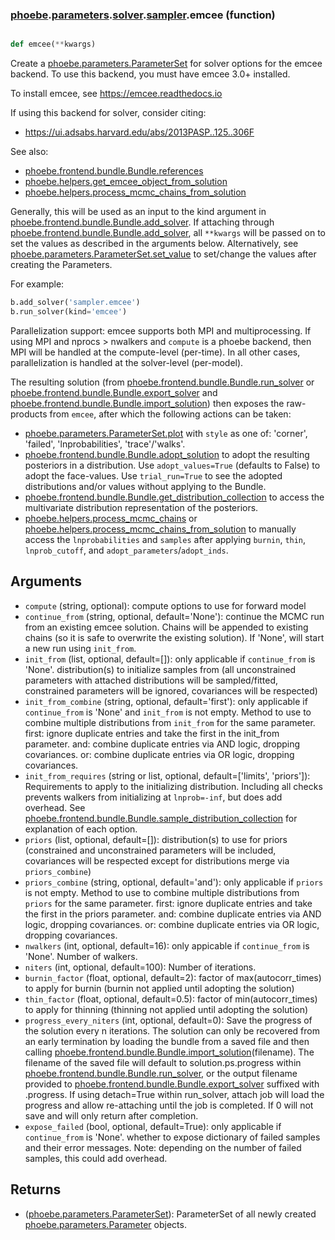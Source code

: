 ### [phoebe](phoebe.md).[parameters](phoebe.parameters.md).[solver](phoebe.parameters.solver.md).[sampler](phoebe.parameters.solver.sampler.md).emcee (function)


```py

def emcee(**kwargs)

```



Create a [phoebe.parameters.ParameterSet](phoebe.parameters.ParameterSet.md) for solver options for the
emcee backend.  To use this backend, you must have emcee 3.0+ installed.

To install emcee, see https://emcee.readthedocs.io

If using this backend for solver, consider citing:
* https://ui.adsabs.harvard.edu/abs/2013PASP..125..306F

See also:
* [phoebe.frontend.bundle.Bundle.references](phoebe.frontend.bundle.Bundle.references.md)
* [phoebe.helpers.get_emcee_object_from_solution](phoebe.helpers.get_emcee_object_from_solution.md)
* [phoebe.helpers.process_mcmc_chains_from_solution](phoebe.helpers.process_mcmc_chains_from_solution.md)

Generally, this will be used as an input to the kind argument in
[phoebe.frontend.bundle.Bundle.add_solver](phoebe.frontend.bundle.Bundle.add_solver.md).  If attaching through
[phoebe.frontend.bundle.Bundle.add_solver](phoebe.frontend.bundle.Bundle.add_solver.md), all `**kwargs` will be
passed on to set the values as described in the arguments below.  Alternatively,
see [phoebe.parameters.ParameterSet.set_value](phoebe.parameters.ParameterSet.set_value.md) to set/change the values
after creating the Parameters.

For example:

```py
b.add_solver('sampler.emcee')
b.run_solver(kind='emcee')
```

Parallelization support: emcee supports both MPI and multiprocessing.  If
using MPI and nprocs &gt; nwalkers and `compute` is a phoebe backend, then MPI
will be handled at the compute-level (per-time).  In all other cases,
parallelization is handled at the solver-level (per-model).

The resulting solution (from [phoebe.frontend.bundle.Bundle.run_solver](phoebe.frontend.bundle.Bundle.run_solver.md) or
[phoebe.frontend.bundle.Bundle.export_solver](phoebe.frontend.bundle.Bundle.export_solver.md) and [phoebe.frontend.bundle.Bundle.import_solution](phoebe.frontend.bundle.Bundle.import_solution.md))
then exposes the raw-products from `emcee`, after which the following
actions can be taken:

* [phoebe.parameters.ParameterSet.plot](phoebe.parameters.ParameterSet.plot.md) with `style` as one of:
    'corner', 'failed', 'lnprobabilities', 'trace'/'walks'.
* [phoebe.frontend.bundle.Bundle.adopt_solution](phoebe.frontend.bundle.Bundle.adopt_solution.md) to adopt the resulting
    posteriors in a distribution.  Use `adopt_values=True` (defaults to False)
    to adopt the face-values.  Use `trial_run=True` to see the adopted
    distributions and/or values without applying to the Bundle.
* [phoebe.frontend.bundle.Bundle.get_distribution_collection](phoebe.frontend.bundle.Bundle.get_distribution_collection.md) to access
    the multivariate distribution representation of the posteriors.
* [phoebe.helpers.process_mcmc_chains](phoebe.helpers.process_mcmc_chains.md) or [phoebe.helpers.process_mcmc_chains_from_solution](phoebe.helpers.process_mcmc_chains_from_solution.md)
    to manually access the `lnprobabilities` and `samples` after applying
    `burnin`, `thin`, `lnprob_cutoff`, and `adopt_parameters`/`adopt_inds`.

Arguments
----------
* `compute` (string, optional): compute options to use for forward model
* `continue_from` (string, optional, default='None'): continue the MCMC run
    from an existing emcee solution.  Chains will be appended to existing
    chains (so it is safe to overwrite the existing solution).  If 'None',
    will start a new run using `init_from`.
* `init_from` (list, optional, default=[]): only applicable if `continue_from`
    is 'None'.  distribution(s) to initialize samples from (all unconstrained
    parameters with attached distributions will be sampled/fitted, constrained
    parameters will be ignored, covariances will be respected)
* `init_from_combine` (string, optional, default='first'): only applicable
    if `continue_from` is 'None' and `init_from` is not empty.  Method to use
    to combine multiple distributions from `init_from` for the same parameter.
    first: ignore duplicate entries and take the first in the init_from parameter.
    and: combine duplicate entries via AND logic, dropping covariances.
     or: combine duplicate entries via OR logic, dropping covariances.
* `init_from_requires` (string or list, optional, default=['limits', 'priors']):
    Requirements to apply to the initializing distribution.  Including all
    checks prevents walkers from initializing at `lnprob=-inf`, but does add
    overhead.  See [phoebe.frontend.bundle.Bundle.sample_distribution_collection](phoebe.frontend.bundle.Bundle.sample_distribution_collection.md)
    for explanation of each option.
* `priors` (list, optional, default=[]): distribution(s) to use for priors
    (constrained and unconstrained parameters will be included, covariances
    will be respected except for distributions merge via `priors_combine`)
* `priors_combine` (string, optional, default='and'): only applicable
    if `priors` is not empty.  Method to use to combine multiple distributions
    from `priors` for the same parameter.
    first: ignore duplicate entries and take the first in the priors parameter.
    and: combine duplicate entries via AND logic, dropping covariances.
    or: combine duplicate entries via OR logic, dropping covariances.
* `nwalkers` (int, optional, default=16): only appicable if `continue_from`
    is 'None'.  Number of walkers.
* `niters` (int, optional, default=100): Number of iterations.
* `burnin_factor` (float, optional, default=2): factor of max(autocorr_times)
    to apply for burnin (burnin not applied until adopting the solution)
* `thin_factor` (float, optional, default=0.5): factor of min(autocorr_times)
    to apply for thinning (thinning not applied until adopting the solution)
* `progress_every_niters` (int, optional, default=0): Save the progress of
    the solution every n iterations.  The solution can only be recovered
    from an early termination by loading the bundle from a saved file and
    then calling [phoebe.frontend.bundle.Bundle.import_solution](phoebe.frontend.bundle.Bundle.import_solution.md)(filename).
    The filename of the saved file will default to solution.ps.progress within
    [phoebe.frontend.bundle.Bundle.run_solver](phoebe.frontend.bundle.Bundle.run_solver.md), or the output filename provided
    to [phoebe.frontend.bundle.Bundle.export_solver](phoebe.frontend.bundle.Bundle.export_solver.md) suffixed with .progress.
    If using detach=True within run_solver, attach job will load the progress
    and allow re-attaching until the job is completed.  If 0 will not save
    and will only return after completion.
* `expose_failed` (bool, optional, default=True): only applicable if
    `continue_from` is 'None'. whether to expose dictionary of failed samples
    and their error messages.  Note: depending on the number of failed
    samples, this could add overhead.

Returns
--------
* ([phoebe.parameters.ParameterSet](phoebe.parameters.ParameterSet.md)): ParameterSet of all newly created
    [phoebe.parameters.Parameter](phoebe.parameters.Parameter.md) objects.

